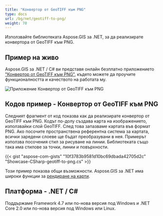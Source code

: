 ```yaml
---
title: "Конвертор от GeoTIFF към PNG"
type: docs
url: /bg/net/geotiff-to-png/
weight: 70
---
```


Използвайте библиотеката Aspose.GIS за .NET, за да реализирате конвертора от GeoTIFF към PNG.

## **Пример на живо**

Aspose.GIS за .NET / C# ви представя онлайн безплатно приложението ["Конвертор от GeoTIFF към PNG"](https://products.aspose.app/gis/viewer/geotiff-to-png), където можете да проучите функционалността и качеството на работата му.

![Приложение Конвертор от GeoTIFF към PNG](viewer.png)

## **Кодов пример - Конвертор от GeoTIFF към PNG**

Следният фрагмент от код показва как да реализирате конвертор от GeoTIFF към PNG. Кодът по-долу създава карта на изображението, използвайки слой GeoTIFF. След това запазваме картата във формат PNG. Ако посочите пространствена референтна система за картата, всички заредени слоеве ще бъдат преобразувани в нея.
Примерът използва посочения стил за рисуване на линии. Библиотеката също така има стилове за точки, линии и повърхности.

{{< gist "aspose-com-gists" "10f3783b9581d10bc69dbada42705d2c" "Showcase-CSharp-geotiff-to-png.cs" >}}

Този пример показва общи възможности. Aspose.GIS за .NET има широки функции за [рендиране на карти](https://docs.aspose.com/gis/net/map-rendering/).

## **Платформа - .NET / C#**

Поддържаме Framework 4.7 или по-нова версия под Windows и .NET Core 2.0 или по-нова версия под Windows или Linux.
